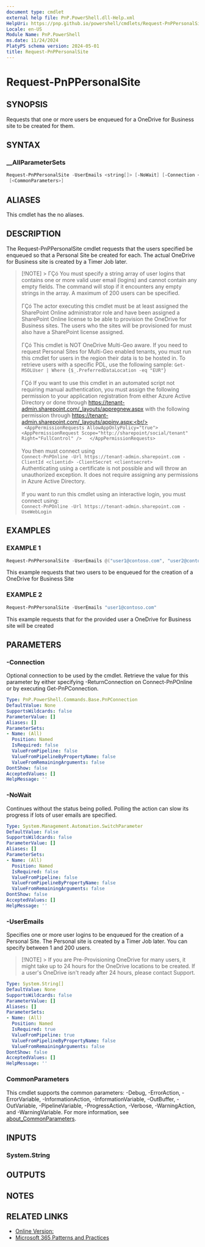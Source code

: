 ```yaml
---
document type: cmdlet
external help file: PnP.PowerShell.dll-Help.xml
HelpUri: https://pnp.github.io/powershell/cmdlets/Request-PnPPersonalSite.html
Locale: en-US
Module Name: PnP.PowerShell
ms.date: 11/24/2024
PlatyPS schema version: 2024-05-01
title: Request-PnPPersonalSite
---
```


# Request-PnPPersonalSite

## SYNOPSIS

Requests that one or more users be enqueued for a OneDrive for Business site to be created for them.

## SYNTAX

### __AllParameterSets

```powershell
Request-PnPPersonalSite -UserEmails <string[]> [-NoWait] [-Connection <PnPConnection>]
 [<CommonParameters>]
```

## ALIASES

This cmdlet has the no aliases.

## DESCRIPTION

The Request-PnPPersonalSite cmdlet requests that the users specified be enqueued so that a Personal Site be created for each.
The actual OneDrive for Business site is created by a Timer Job later.

> [!NOTE] > ΓÇó You must specify a string array of user logins that contains one or more valid user email (logins) and cannot contain any empty fields.
The command will stop if it encounters any empty strings in the array.
A maximum of 200 users can be specified.
<br/><br/>ΓÇó The actor executing this cmdlet must be at least assigned the SharePoint Online administrator role and have been assigned a SharePoint Online license to be able to provision the OneDrive for Business sites.
The users who the sites will be provisioned for must also have a SharePoint license assigned.
<br/><br/>ΓÇó  This cmdlet is NOT OneDrive Multi-Geo aware.
If you need to request Personal Sites for Multi-Geo enabled tenants, you must run this cmdlet for users in the region their data is to be hosted in.
To retrieve users with a specific PDL, use the following sample: `Get-MSOLUser | Where {$_.PreferredDataLocation -eq "EUR"}`<br/><br/>ΓÇó  If you want to use this cmdlet in an automated script not requiring manual authentication, you must assign the following permission to your application registration from either Azure Active Directory or done through https://tenant-admin.sharepoint.com/_layouts/appregnew.aspx with the following permission through https://tenant-admin.sharepoint.com/_layouts/appinv.aspx:<br/><br/> ` <AppPermissionRequests AllowAppOnlyPolicy="true">     <AppPermissionRequest Scope="http://sharepoint/social/tenant" Right="FullControl" />   </AppPermissionRequests>`<br/><br/>You then must connect using<br/> `Connect-PnPOnline -Url https://tenant-admin.sharepoint.com -ClientId <clientid> -ClientSecret <clientsecret>`<br/>Authenticating using a certificate is not possible and will throw an unauthorized exception.
It does not require assigning any permissions in Azure Active Directory.<br/><br/>If you want to run this cmdlet using an interactive login, you must connect using:<br/>`Connect-PnPOnline -Url https://tenant-admin.sharepoint.com -UseWebLogin`

## EXAMPLES

### EXAMPLE 1

```powershell
Request-PnPPersonalSite -UserEmails @("user1@contoso.com", "user2@contoso.com")
```

This example requests that two users to be enqueued for the creation of a OneDrive for Business Site

### EXAMPLE 2

```powershell
Request-PnPPersonalSite -UserEmails "user1@contoso.com"
```

This example requests that for the provided user a OneDrive for Business site will be created

## PARAMETERS

### -Connection

Optional connection to be used by the cmdlet.
Retrieve the value for this parameter by either specifying -ReturnConnection on Connect-PnPOnline or by executing Get-PnPConnection.

```yaml
Type: PnP.PowerShell.Commands.Base.PnPConnection
DefaultValue: None
SupportsWildcards: false
ParameterValue: []
Aliases: []
ParameterSets:
- Name: (All)
  Position: Named
  IsRequired: false
  ValueFromPipeline: false
  ValueFromPipelineByPropertyName: false
  ValueFromRemainingArguments: false
DontShow: false
AcceptedValues: []
HelpMessage: ''
```

### -NoWait

Continues without the status being polled.
Polling the action can slow its progress if lots of user emails are specified.

```yaml
Type: System.Management.Automation.SwitchParameter
DefaultValue: False
SupportsWildcards: false
ParameterValue: []
Aliases: []
ParameterSets:
- Name: (All)
  Position: Named
  IsRequired: false
  ValueFromPipeline: false
  ValueFromPipelineByPropertyName: false
  ValueFromRemainingArguments: false
DontShow: false
AcceptedValues: []
HelpMessage: ''
```

### -UserEmails

Specifies one or more user logins to be enqueued for the creation of a Personal Site.
The Personal site is created by a Timer Job later.
You can specify between 1 and 200 users.
> [!NOTE] > If you are Pre-Provisioning OneDrive for many users, it might take up to 24 hours for the OneDrive locations to be created.
If a user's OneDrive isn't ready after 24 hours, please contact Support.

```yaml
Type: System.String[]
DefaultValue: None
SupportsWildcards: false
ParameterValue: []
Aliases: []
ParameterSets:
- Name: (All)
  Position: Named
  IsRequired: true
  ValueFromPipeline: true
  ValueFromPipelineByPropertyName: false
  ValueFromRemainingArguments: false
DontShow: false
AcceptedValues: []
HelpMessage: ''
```

### CommonParameters

This cmdlet supports the common parameters: -Debug, -ErrorAction, -ErrorVariable,
-InformationAction, -InformationVariable, -OutBuffer, -OutVariable, -PipelineVariable,
-ProgressAction, -Verbose, -WarningAction, and -WarningVariable. For more information, see
[about_CommonParameters](https://go.microsoft.com/fwlink/?LinkID=113216).

## INPUTS

### System.String

## OUTPUTS

## NOTES

## RELATED LINKS

- [Online Version:](https://pnp.github.io/powershell/cmdlets/Request-PnPPersonalSite.html)
- [Microsoft 365 Patterns and Practices](https://aka.ms/m365pnp)

